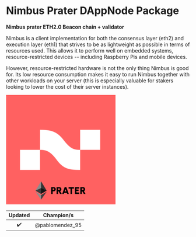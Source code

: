 # Nimbus Prater DAppNode Package

**Nimbus prater ETH2.0 Beacon chain + validator**

Nimbus is a client implementation for both the consensus layer (eth2) and execution layer (eth1) that strives to be as lightweight as possible in terms of resources used. This allows it to perform well on embedded systems, resource-restricted devices -- including Raspberry Pis and mobile devices.

However, resource-restricted hardware is not the only thing Nimbus is good for. Its low resource consumption makes it easy to run Nimbus together with other workloads on your server (this is especially valuable for stakers looking to lower the cost of their server instances).

![avatar](nimbus-avatar.png)

|      Updated       |   Champion/s    |
| :----------------: | :-------------: |
| :heavy_check_mark: | @pablomendez_95 |
